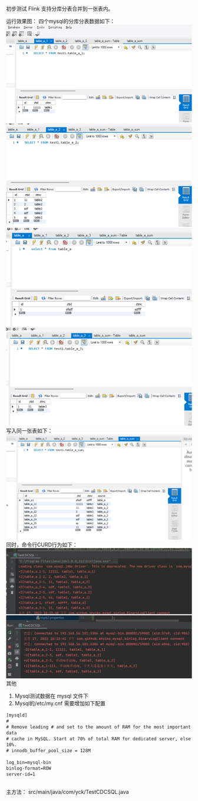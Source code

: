 初步测试 Flink 支持分库分表合并到一张表内。

运行效果图：
四个mysql的分库分表数据如下：
![](img/sql_table_a_1.png)![](img/sql_table_a_2.png)![](img/sql_table_a.png)![](img/sql_table_a_3.png)
写入同一张表如下：
![](img/sql_table_a_sum.png)
同时，命令行CURD行为如下：
![](img/print_table_a_sum.png)
![](img/sql_table_a_curd.png)
其他
1. Mysql测试数据在 mysql 文件下
2. Mysql的/etc/my.cnf
需要增加如下配置
```text
[mysqld]
#
# Remove leading # and set to the amount of RAM for the most important data
# cache in MySQL. Start at 70% of total RAM for dedicated server, else 10%.
# innodb_buffer_pool_size = 128M

log_bin=mysql-bin
binlog-format=ROW
server-id=1


```

主方法：
src/main/java/com/yck/TestCDCSQL.java